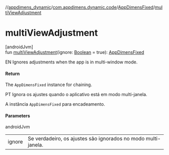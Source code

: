 //[appdimens_dynamic](../../../README.md)/[com.appdimens.dynamic.code](../README.md)/[AppDimensFixed](README.md)/[multiViewAdjustment](multi-view-adjustment.md)

# multiViewAdjustment

[androidJvm]\
fun [multiViewAdjustment](multi-view-adjustment.md)(ignore: [Boolean](https://kotlinlang.org/api/core/kotlin-stdlib/kotlin/-boolean/index.html) = true): [AppDimensFixed](README.md)

EN Ignores adjustments when the app is in multi-window mode.

#### Return

The `AppDimensFixed` instance for chaining.

PT Ignora os ajustes quando o aplicativo está em modo multi-janela.

A instância `AppDimensFixed` para encadeamento.

#### Parameters

androidJvm

| | |
|---|---|
| ignore | Se verdadeiro, os ajustes são ignorados no modo multi-janela. |